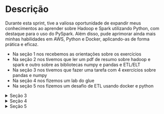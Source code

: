 # Descrição

 Durante esta sprint, tive a valiosa oportunidade de expandir meus conhecimentos ao aprender sobre Hadoop e Spark utilizando Python, com destaque para o uso do PySpark. Além disso, pude aprimorar ainda mais minhas habilidades em AWS, Python e Docker, aplicando-as de forma prática e eficaz.

 - Na seção 1 nos recebemos as orientações sobre os exercícios  
 - Na seção 2 nos tivemos que ler um pdf de resumo sobre hadoop e spark e outro sobre as bibliotecas numpy e pandas e ETL/ELT
 - Na seção 3 nos tivemos que fazer uma tarefa com 4 exercícios sobre pandas e numpy
 - Na seção 4 nos fizemos um lab do glue
 - Na seção 5 nos fizemos um desafio de ETL usando docker e python

<details>
<summary>Seção 3</summary>

# Python com Pandas e Numpy

## Parte 1: Identifique o ator/atriz com maior número de filmes e o respectivo número de filmes

~~~python
import pandas as pd

data_frame = pd.read_csv('actors.csv')
# print(data_frame.head())

maior_filme = data_frame['Number of Movies'].idxmax()
filmes_max = data_frame.loc[maior_filme, 'Number of Movies']
ator_max = data_frame.loc[maior_filme, 'Actor']
print(f'O ator com o maior número de filmes é {ator_max}, com {filmes_max} filmes')
~~~

A saida dele foi: O ator com o maior número de filmes é Robert DeNiro, com 79 filmes

## Parte 2: Apresente a média da coluna contendo o número de filmes

~~~python
import pandas as pd

data_frame = pd.read_csv('actors.csv')
print(data_frame.head())
media_filmes = data_frame['Number of Movies'].mean()
print(f'A média é {media_filmes}')
~~~

A saida dele foi: A média é 37.88

## Parte 3: Apresente o nome do ator/atriz com a maior média por filme

~~~python
import pandas as pd

data_frame = pd.read_csv('actors.csv')
print(data_frame.head())
maior_media = data_frame['Average per Movie'].idxmax()
media_ator_max = data_frame.loc[maior_media, 'Average per Movie']
ator_media_max = data_frame.loc[maior_media, 'Actor']
print(f'O ator com a maior média por filmes é {ator_media_max}, com {media_ator_max} de média')
~~~

A saida dele foi: O ator com a maior média por filmes é Anthony Daniels, com 451.8 de média

## Parte 4: Apresente o nome do(s) filme(s) mais frequente(s) e sua respectiva frequência

~~~python
import pandas as pd

data_frame = pd.read_csv('actors.csv')
print(data_frame.head())
filme_frequente = data_frame['#1 Movie'].value_counts().head(5)
print(filme_frequente)
~~~

A saida dele foi: 
#1 Movie

The Avengers 6 vezes

Catching Fire 4 vezes

Harry Potter / Deathly Hallows (P2) 4 vezes

Star Wars: The Force Awakens 3 vezes

The Dark Knight 3 vezes

# Apache Spark

## Parte 1: Realizar o pull da imagem jupyter/all-spark-notebook

~~~
docker pull jupyter/all-spark-notebook
~~~
Um docker pull para baixar a imagem do jupyter

## Parte 2: Criar um container a partir da imagem

~~~
docker run -it -p 8888:8888 jupyter/all-spark-notebook 
~~~

Um docker run para criar o conteiner

## Parte 3: Em outro terminal, execute o comando `pyspark` no seu container. Pesquise sobre o comando  docker exec para realizar esta ação. Utilize as flags -i e -t no comando.

~~~
docker exec -i -t quirky_torvalds pyspark
~~~

Um docker exec para rodar o pyspark no conteiner

~~~Python
from pyspark.sql.functions import split, size
file_name = 'README.md'
df = spark.read.text(file_name)
df_contagem_palavras = df.select(size(split(df.value, '/s+')).alias('contagem_palavras'))
df_contagem_palavras = df.select(size(split(df.value, '\s+')).alias("word_count"))
contagem_total = df_contagem_palavras.agg({'word_count':'sum'}).collect()[0][0]
print('total de palavras é:', contagem_total)

~~~

A sequência de comandos usado no pyspark para pegar o total de palavras no meu README

<img src="/Sprint-7/Secao_3/imgs/Spark_Jupyter.png" alt="Spark_Jupyter" width="1000" height="200">

</details>

<details>
<summary>Seção 4</summary>

# Lab-Glue

## Parte 1: Preparando os dados de origem

Fizemos o upload do arquivo nomes.csv para o bucket s3
<img src="/Sprint-7/Secao_4/imgs/bucket_input.png" alt="bucket_input" width="1000" height="200">

## Parte 2: Configurando sua conta para utilizar o AWS Glue

Demos permissão para o usuário usar o glue
<img src="/Sprint-7/Secao_4/imgs/permissao_user.png" alt="permissao_user" width="1000" height="200">

## Parte 3: Criando a IAM Role para os jobs do AWS Glue

Criamos a role no IAM
<img src="/Sprint-7/Secao_4/imgs/iam_role.png" alt="iam_role" width="1000" height="200">

## Parte 4: Configurando as permissões no AWS Lake Formation

Demos a permissão no lake formation
<img src="/Sprint-7/Secao_4/imgs/lake_formation.png" alt="lake_formation" width="1000" height="200">

## Parte 5: Criando novo job no AWS Glue

Criamos um novo job no aws glue
<img src="/Sprint-7/Secao_4/imgs/job_no_glue.png" alt="job_no_glue" width="1000" height="200">

### Parte 5.1: Somente eliminar os jobs

### Parte 5.2: Sua vez!

Nessa parte tivemos que fazer 7 consultas usando o nomes.csv:

1: Imprima o schema do dataframe gerado no passo anterior

2: Imprimir a contagem de linhas presentes no dataframe

3: Imprimir a contagem de nomes, agrupando os dados do dataframe pelas colunas ano e sexo.
Ordene os dados de modo que o ano mais recente apareça como primeiro registro do dataframe

4: Apresentar qual foi o nome feminino com mais registros e em que ano ocorreu.

5: Apresentar qual foi o nome masculino com mais registros e em que ano ocorreu

6: Apresentar o total de registros (masculinos e femininos) para cada ano presente no dataframe.
Considere apenas as primeiras 10 linhas, ordenadas pelo ano, de forma crescente

7: Escrever o conteúdo do dataframe com os valores de nome em maiúsculo no S3.
    Atenção aos requisitos:
        A gravação deve ocorrer no subdiretório frequencia_registro_nomes_eua do path s3://<BUCKET>/lab-glue/
        O formato deve ser JSON
        O particionamento deverá ser realizado pelas colunas sexo e ano (nesta ordem)

Primeiro:
~~~Python
df.printSchema()
~~~
Saida:
|-- nome: string
|-- sexo: string
|-- total: string
|-- ano: string

Segundo:
~~~Python
line_count = df_sp.count()
print("Número de linhas no DataFrame:", line_count)
~~~
Saida:
Número de linhas no DataFrame: 1825433

Terceiro:
~~~Python
count_by_year_sex = df_sp.groupBy("ano").pivot("sexo").count().orderBy(desc('ano'))
~~~
Saida:
+----+-----+-----+
| ano|    F|    M|
+----+-----+-----+
|2014|19067|13977|
|2013|19191|14012|
|2012|19468|14216|
|2011|19540|14329|
|2010|19800|14241|
|2009|20165|14519|
|2008|20439|14606|
|2007|20548|14383|
|2006|20043|14026|
|2005|19175|13358|
|2004|18819|13216|
|2003|18423|12750|
|2002|18081|12479|
|2001|17966|12295|
|2000|17652|12111|
|1999|16938|11606|
|1998|16593|11298|
|1997|16155|10810|
|1996|15889|10530|
|1995|15754|10326|
+----+-----+-----+
only showing top 20 rows

Quarto:
~~~Python
df_feminino = df_sp.filter(col("sexo") == "F").orderBy(desc('total')).limit(1)
df_feminino.show()
~~~
Saida:
+-----+----+-----+----+
| nome|sexo|total| ano|
+-----+----+-----+----+
|Linda|   F|99680|1947|
+-----+----+-----+----+


Quinto:
~~~Python
df_masculino = df_sp.filter(col("sexo") == "M").orderBy(desc('total')).limit(1)
df_masculino.show()
~~~
Saida:
+-----+----+-----+----+
| nome|sexo|total| ano|
+-----+----+-----+----+
|James|   M|94755|1947|
+-----+----+-----+----+

Sexto:
~~~Python
count_by_year_sex_ = total_df.groupBy("ano").sum("total").orderBy("ano").limit(10)
count_by_year_sex_.show()
~~~
Saida:
+----+----------+
| ano|sum(total)|
+----+----------+
|1880|    201484|
|1881|    192699|
|1882|    221538|
|1883|    216950|
|1884|    243467|
|1885|    240855|
|1886|    255319|
|1887|    247396|
|1888|    299480|
|1889|    288950|
+----+----------+


Setimo:
~~~Python
nomes_upper = df.withColumn("nome", upper(col("nome")))
nomes_upper_sp = nomes_upper.toDF()
# Printando os nomes em maiúsculo separando em pastas
nomes_upper_sp.write.partitionBy('sexo','ano').json(target_path, mode="append")

job.commit()
~~~
Saida:
<img src="/Sprint-7/Secao_4/imgs/saida_7.png" alt="saida_7" width="1000" height="200">
<img src="/Sprint-7/Secao_4/imgs/saida_7_M.png" alt="saida_7_M" width="1000" height="200">
<img src="/Sprint-7/Secao_4/imgs/saida_7_F.png" alt="saida_7_F" width="1000" height="200">

As Saidas de cada um foram pegas do log do AWS Glue com exceção da saida 7 que criou uma pasta no s3

## Parte 6: Criando novo crawler

Criamos um crawler
<img src="/Sprint-7/Secao_4/imgs/Crawler.png" alt="Crawler" width="1000" height="200">

</details>


<details>
<summary>Seção 5</summary>

# ETL-Desafio

## Parte 1: Implementar código Python:
Primeiro criamos um arquivo python para ler os csv's sem filtrar os dados, utilizamos a lib Boto3 para carragar na AWS e gravamos no S3 os csv's

~~~Python
import boto3
import os
csv_series = 'series.csv'
csv_movies = 'movies.csv'
bucket_name = 'etl-desafio'
file_path_movies = 'Raw/Local/CSV/Movies/2023/09/01/'
file_path_series = 'Raw/Local/CSV/Series/2023/09/01/'

aws_access_key = os.getenv('AWS_ACCESS_KEY_ID')
aws_secret_key = os.getenv('AWS_SECRET_ACCESS_KEY')
aws_session_token_key = os.getenv('AWS_SESSION_TOKEN')
s3 = boto3.client('s3', aws_access_key_id = aws_access_key, aws_secret_access_key = aws_secret_key, aws_session_token = aws_session_token_key)

s3.upload_file(csv_series, bucket_name,file_path_series + csv_series)
s3.upload_file(csv_movies, bucket_name,file_path_movies + csv_movies)

~~~
## Parte 2:Criar container Docker com um volume para armazenar os arquivos CSV e executar processo Python implementado

Depois criamos um arquivo Dokerfile para carregar um cointeiner para implementar o arquivo python
~~~Dockerfile
FROM python:3.8

WORKDIR /app

COPY . /app

RUN pip install boto3

ENV AWS_ACCESS_KEY_ID=
ENV AWS_SECRET_ACCESS_KEY=
ENV AWS_SESSION_TOKEN=

CMD ["python", "etl.py"]
~~~
## Parte 3:Executar localmente o container docker para realizar a carga dos dados ao S3
Usamos os comando a segui para executar o docker:

~~~
docker build -t etl.py .
docker run etl.py
~~~

Como os arquivos csv's superam o limite do github e não foi dito se precisavamos ou não do volume do docker preferi deixar sem eles aqui até receber a resposta

</details>